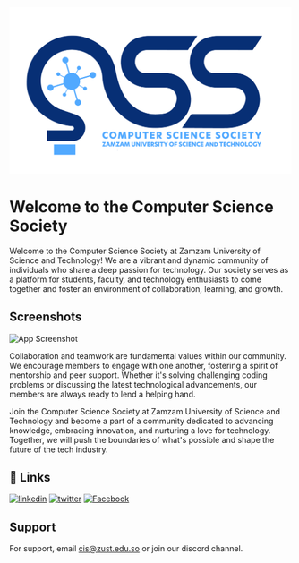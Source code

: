 
![Logo](https://raw.githubusercontent.com/zust-computer-science-society/cis-resources/main/CSS%20LOgo-01.png)


# Welcome to the Computer Science Society

Welcome to the Computer Science Society at Zamzam University of Science and Technology! We are a vibrant and dynamic community of individuals who share a deep passion for technology. Our society serves as a platform for students, faculty, and technology enthusiasts to come together and foster an environment of collaboration, learning, and growth.



## Screenshots

![App Screenshot](https://github.com/zust-computer-science-society/cis-resources/blob/main/sawir.jpg)

Collaboration and teamwork are fundamental values within our community. We encourage members to engage with one another, fostering a spirit of mentorship and peer support. Whether it's solving challenging coding problems or discussing the latest technological advancements, our members are always ready to lend a helping hand.

Join the Computer Science Society at Zamzam University of Science and Technology and become a part of a community dedicated to advancing knowledge, embracing innovation, and nurturing a love for technology. Together, we will push the boundaries of what's possible and shape the future of the tech industry.
## 🔗 Links
[![linkedin](https://img.shields.io/badge/linkedin-0A66C2?style=for-the-badge&logo=linkedin&logoColor=white)](https://www.linkedin.com/ciszust) 
[![twitter](https://img.shields.io/badge/twitter-1DA1F2?style=for-the-badge&logo=twitter&logoColor=white)](https://twitter.com/ciszust)
[![Facebook](https://img.shields.io/badge/facebook-1DA1F2?style=for-the-badge&logo=facebook&logoColor=white)](https://facebook.com/ciszust)


## Support

For support, email cis@zust.edu.so or join our discord channel.

